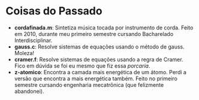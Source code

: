 Coisas do Passado
=================

* **cordafinada.m**: Sintetiza música tocada por instrumento de corda. Feito em
2010, durante meu primeiro semestre cursando Bacharelado Interdisciplinar.
* **gauss.c**: Resolve sistemas de equações usando o método de gauss. Moleza!
* **cramer.f**: Resolve sistemas de equações usando a regra de Cramer. Fico em
dúvida se foi eu mesmo que fiz essa *porcaria*.
* **z-atomico**: Encontra a camada mais energética de um átomo. Perdi a versão que
encontra a mais energética também. Feito no primeiro semestre cursando
engenharia mecatrônica (que felizmente abandonei).
